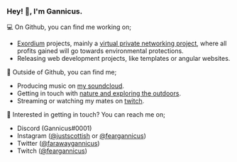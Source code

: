 ### Hey! 👋, I'm Gannicus.

💻 On Github, you can find me working on;
- [Exordium](https://github.com/exordium-dev) projects, mainly a [virtual private networking project](https://exordium.org), where all profits gained will go towards environmental protections.
- Releasing web development projects, like templates or angular websites. 

🌲 Outside of Github, you can find me;
- Producing music on [my soundcloud](https://soundcloud.com/feargannicus).
- Getting in touch with [nature and exploring the outdoors](https://www.instagram.com/justscottish/). 
- Streaming or watching my mates on [twitch](https://www.twitch.tv/feargannicus).

💬 Interested in getting in touch? You can reach me on; 
- Discord (Gannicus#0001)
- Instagram ([@justscottish](https://instagram.com/justscottish/) or [@feargannicus](https://instagram.com/feargannicus/))
- Twitter ([@farawaygannicus](https://twitter.com/farawaygannicus/))
- Twitch ([@feargannicus](https://twitch.tv/feargannicus/))
